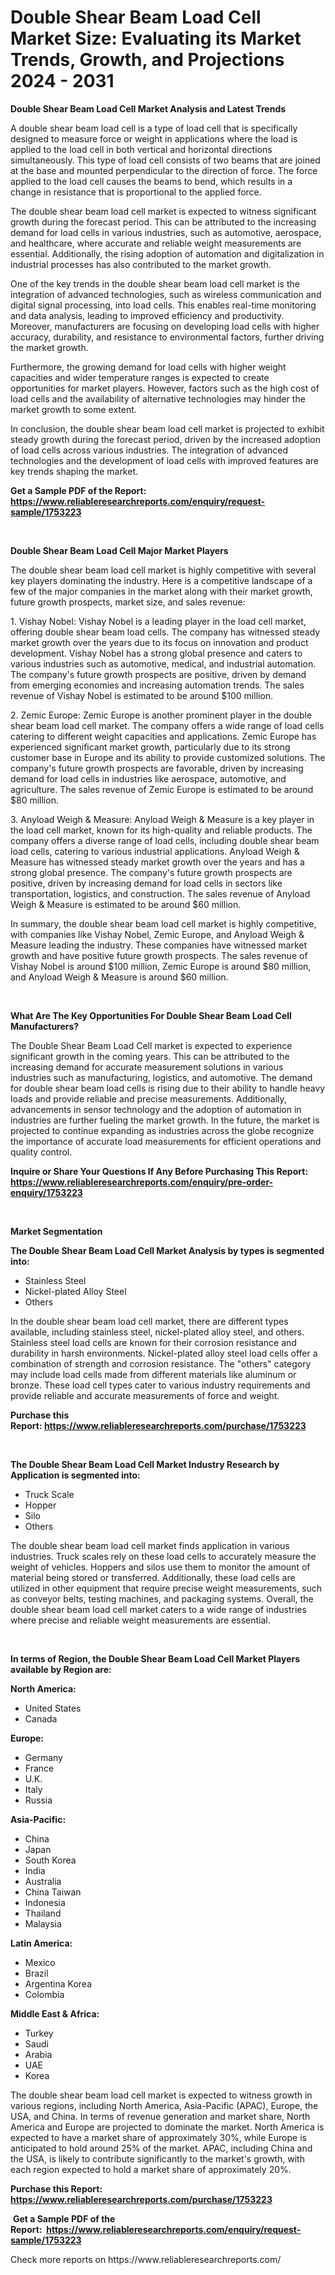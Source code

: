 <p><h1>Double Shear Beam Load Cell Market Size: Evaluating its Market Trends, Growth, and Projections 2024 - 2031</h1></p><p><strong>Double Shear Beam Load Cell Market Analysis and Latest Trends</strong></p>
<p><p>A double shear beam load cell is a type of load cell that is specifically designed to measure force or weight in applications where the load is applied to the load cell in both vertical and horizontal directions simultaneously. This type of load cell consists of two beams that are joined at the base and mounted perpendicular to the direction of force. The force applied to the load cell causes the beams to bend, which results in a change in resistance that is proportional to the applied force.</p><p>The double shear beam load cell market is expected to witness significant growth during the forecast period. This can be attributed to the increasing demand for load cells in various industries, such as automotive, aerospace, and healthcare, where accurate and reliable weight measurements are essential. Additionally, the rising adoption of automation and digitalization in industrial processes has also contributed to the market growth.</p><p>One of the key trends in the double shear beam load cell market is the integration of advanced technologies, such as wireless communication and digital signal processing, into load cells. This enables real-time monitoring and data analysis, leading to improved efficiency and productivity. Moreover, manufacturers are focusing on developing load cells with higher accuracy, durability, and resistance to environmental factors, further driving the market growth.</p><p>Furthermore, the growing demand for load cells with higher weight capacities and wider temperature ranges is expected to create opportunities for market players. However, factors such as the high cost of load cells and the availability of alternative technologies may hinder the market growth to some extent.</p><p>In conclusion, the double shear beam load cell market is projected to exhibit steady growth during the forecast period, driven by the increased adoption of load cells across various industries. The integration of advanced technologies and the development of load cells with improved features are key trends shaping the market.</p></p>
<p><strong>Get a Sample PDF of the Report:&nbsp; <a href="https://www.reliableresearchreports.com/enquiry/request-sample/1753223">https://www.reliableresearchreports.com/enquiry/request-sample/1753223</a></strong></p>
<p>&nbsp;</p>
<p><strong>Double Shear Beam Load Cell Major Market Players</strong></p>
<p><p>The double shear beam load cell market is highly competitive with several key players dominating the industry. Here is a competitive landscape of a few of the major companies in the market along with their market growth, future growth prospects, market size, and sales revenue:</p><p>1. Vishay Nobel: Vishay Nobel is a leading player in the load cell market, offering double shear beam load cells. The company has witnessed steady market growth over the years due to its focus on innovation and product development. Vishay Nobel has a strong global presence and caters to various industries such as automotive, medical, and industrial automation. The company's future growth prospects are positive, driven by demand from emerging economies and increasing automation trends. The sales revenue of Vishay Nobel is estimated to be around $100 million.</p><p>2. Zemic Europe: Zemic Europe is another prominent player in the double shear beam load cell market. The company offers a wide range of load cells catering to different weight capacities and applications. Zemic Europe has experienced significant market growth, particularly due to its strong customer base in Europe and its ability to provide customized solutions. The company's future growth prospects are favorable, driven by increasing demand for load cells in industries like aerospace, automotive, and agriculture. The sales revenue of Zemic Europe is estimated to be around $80 million.</p><p>3. Anyload Weigh & Measure: Anyload Weigh & Measure is a key player in the load cell market, known for its high-quality and reliable products. The company offers a diverse range of load cells, including double shear beam load cells, catering to various industrial applications. Anyload Weigh & Measure has witnessed steady market growth over the years and has a strong global presence. The company's future growth prospects are positive, driven by increasing demand for load cells in sectors like transportation, logistics, and construction. The sales revenue of Anyload Weigh & Measure is estimated to be around $60 million.</p><p>In summary, the double shear beam load cell market is highly competitive, with companies like Vishay Nobel, Zemic Europe, and Anyload Weigh & Measure leading the industry. These companies have witnessed market growth and have positive future growth prospects. The sales revenue of Vishay Nobel is around $100 million, Zemic Europe is around $80 million, and Anyload Weigh & Measure is around $60 million.</p></p>
<p>&nbsp;</p>
<p><strong>What Are The Key Opportunities For Double Shear Beam Load Cell Manufacturers?</strong></p>
<p><p>The Double Shear Beam Load Cell market is expected to experience significant growth in the coming years. This can be attributed to the increasing demand for accurate measurement solutions in various industries such as manufacturing, logistics, and automotive. The demand for double shear beam load cells is rising due to their ability to handle heavy loads and provide reliable and precise measurements. Additionally, advancements in sensor technology and the adoption of automation in industries are further fueling the market growth. In the future, the market is projected to continue expanding as industries across the globe recognize the importance of accurate load measurements for efficient operations and quality control.</p></p>
<p><strong>Inquire or Share Your Questions If Any Before Purchasing This Report: <a href="https://www.reliableresearchreports.com/enquiry/pre-order-enquiry/1753223">https://www.reliableresearchreports.com/enquiry/pre-order-enquiry/1753223</a></strong></p>
<p>&nbsp;</p>
<p><strong>Market Segmentation</strong></p>
<p><strong>The Double Shear Beam Load Cell Market Analysis by types is segmented into:</strong></p>
<p><ul><li>Stainless Steel</li><li>Nickel-plated Alloy Steel</li><li>Others</li></ul></p>
<p><p>In the double shear beam load cell market, there are different types available, including stainless steel, nickel-plated alloy steel, and others. Stainless steel load cells are known for their corrosion resistance and durability in harsh environments. Nickel-plated alloy steel load cells offer a combination of strength and corrosion resistance. The "others" category may include load cells made from different materials like aluminum or bronze. These load cell types cater to various industry requirements and provide reliable and accurate measurements of force and weight.</p></p>
<p><strong>Purchase this Report:&nbsp;<a href="https://www.reliableresearchreports.com/purchase/1753223">https://www.reliableresearchreports.com/purchase/1753223</a></strong></p>
<p>&nbsp;</p>
<p><strong>The Double Shear Beam Load Cell Market Industry Research by Application is segmented into:</strong></p>
<p><ul><li>Truck Scale</li><li>Hopper</li><li>Silo</li><li>Others</li></ul></p>
<p><p>The double shear beam load cell market finds application in various industries. Truck scales rely on these load cells to accurately measure the weight of vehicles. Hoppers and silos use them to monitor the amount of material being stored or transferred. Additionally, these load cells are utilized in other equipment that require precise weight measurements, such as conveyor belts, testing machines, and packaging systems. Overall, the double shear beam load cell market caters to a wide range of industries where precise and reliable weight measurements are essential.</p></p>
<p>&nbsp;</p>
<p><strong>In terms of Region, the Double Shear Beam Load Cell Market Players available by Region are:</strong></p>
<p>
    <p> <strong> North America: </strong>
        <ul>
            <li>United States</li>
            <li>Canada</li>
        </ul>
        </p> 
    <p> <strong> Europe: </strong>
        <ul>
            <li>Germany</li>
            <li>France</li>
            <li>U.K.</li>
            <li>Italy</li>
            <li>Russia</li>
        </ul>
        </p> 
    <p> <strong> Asia-Pacific: </strong>
        <ul>
            <li>China</li>
            <li>Japan</li>
            <li>South Korea</li>
            <li>India</li>
            <li>Australia</li>
            <li>China Taiwan</li>
            <li>Indonesia</li>
            <li>Thailand</li>
            <li>Malaysia</li>
        </ul>
        </p> 
    <p> <strong> Latin America: </strong>
        <ul>
            <li>Mexico</li>
            <li>Brazil</li>
            <li>Argentina Korea</li>
            <li>Colombia</li>
        </ul>
        </p> 
    <p> <strong> Middle East & Africa: </strong>
        <ul>
            <li>Turkey</li>
            <li>Saudi</li>
            <li>Arabia</li>
            <li>UAE</li>
            <li>Korea</li>
        </ul>
    </p>
    </p>
<p><p>The double shear beam load cell market is expected to witness growth in various regions, including North America, Asia-Pacific (APAC), Europe, the USA, and China. In terms of revenue generation and market share, North America and Europe are projected to dominate the market. North America is expected to have a market share of approximately 30%, while Europe is anticipated to hold around 25% of the market. APAC, including China and the USA, is likely to contribute significantly to the market's growth, with each region expected to hold a market share of approximately 20%.</p></p>
<p><strong>Purchase this Report: <a href="https://www.reliableresearchreports.com/purchase/1753223">https://www.reliableresearchreports.com/purchase/1753223</a></strong></p>
<p>&nbsp;<strong>Get a Sample PDF of the Report:&nbsp;&nbsp;<a href="https://www.reliableresearchreports.com/enquiry/request-sample/1753223">https://www.reliableresearchreports.com/enquiry/request-sample/1753223</a></strong></p>
<p><strong></strong></p>
<p>Check more reports on https://www.reliableresearchreports.com/</p>